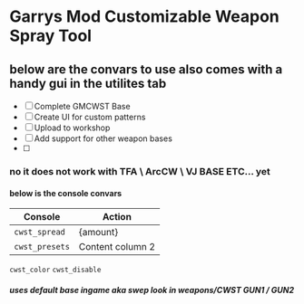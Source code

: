 # Garrys Mod Customizable Weapon Spray Tool










## below are the convars to use also comes with a handy gui in the utilites tab

 - [ ]  Complete GMCWST Base
 - [ ]  Create UI for custom patterns 
 - [ ]  Upload to workshop 
 - [ ]  Add support for other weapon bases
 - [ ]  
### no it does not work with TFA \ ArcCW \ VJ BASE ETC... yet

#### below is the console convars 
Console | Action
------------ | -------------
```cwst_spread``` | {amount} 
```cwst_presets``` | Content column 2
```cwst_color```
```cwst_disable```
##### uses default base ingame aka swep look in weapons/CWST GUN1 / GUN2
